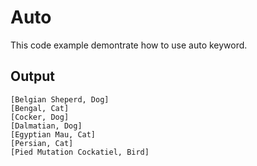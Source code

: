 # Auto

This code example demontrate how to use auto keyword.

## Output

```
[Belgian Sheperd, Dog]
[Bengal, Cat]
[Cocker, Dog]
[Dalmatian, Dog]
[Egyptian Mau, Cat]
[Persian, Cat]
[Pied Mutation Cockatiel, Bird]
```
